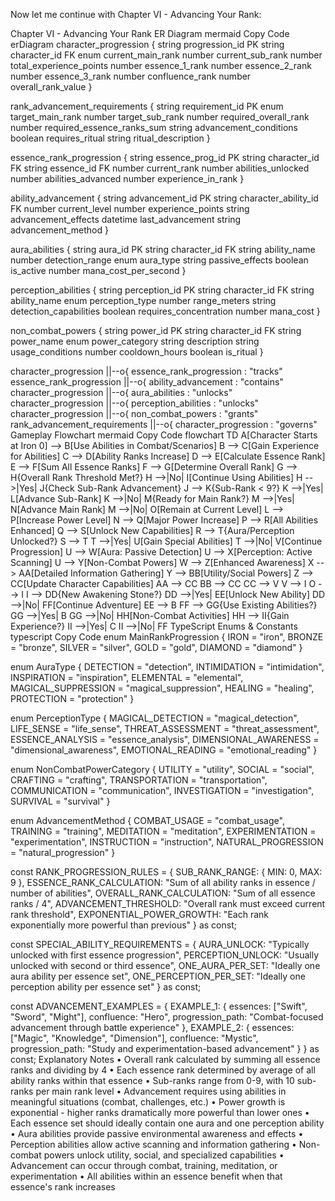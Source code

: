 Now let me continue with Chapter VI - Advancing Your Rank:

Chapter VI - Advancing Your Rank ER Diagram mermaid Copy Code erDiagram character_progression { string progression_id PK string character_id FK enum current_main_rank number current_sub_rank number total_experience_points number essence_1_rank number essence_2_rank number essence_3_rank number confluence_rank number overall_rank_value }

rank_advancement_requirements {
    string requirement_id PK
    enum target_main_rank
    number target_sub_rank
    number required_overall_rank
    number required_essence_ranks_sum
    string advancement_conditions
    boolean requires_ritual
    string ritual_description
}

essence_rank_progression {
    string essence_prog_id PK
    string character_id FK
    string essence_id FK
    number current_rank
    number abilities_unlocked
    number abilities_advanced
    number experience_in_rank
}

ability_advancement {
    string advancement_id PK
    string character_ability_id FK
    number current_level
    number experience_points
    string advancement_effects
    datetime last_advancement
    string advancement_method
}

aura_abilities {
    string aura_id PK
    string character_id FK
    string ability_name
    number detection_range
    enum aura_type
    string passive_effects
    boolean is_active
    number mana_cost_per_second
}

perception_abilities {
    string perception_id PK
    string character_id FK
    string ability_name
    enum perception_type
    number range_meters
    string detection_capabilities
    boolean requires_concentration
    number mana_cost
}

non_combat_powers {
    string power_id PK
    string character_id FK
    string power_name
    enum power_category
    string description
    string usage_conditions
    number cooldown_hours
    boolean is_ritual
}

character_progression ||--o{ essence_rank_progression : "tracks"
essence_rank_progression ||--o{ ability_advancement : "contains"
character_progression ||--o{ aura_abilities : "unlocks"
character_progression ||--o{ perception_abilities : "unlocks"
character_progression ||--o{ non_combat_powers : "grants"
rank_advancement_requirements ||--o{ character_progression : "governs"
Gameplay Flowchart mermaid Copy Code flowchart TD A[Character Starts at Iron 0] --> B[Use Abilities in Combat/Scenarios] B --> C[Gain Experience for Abilities] C --> D[Ability Ranks Increase] D --> E[Calculate Essence Rank] E --> F[Sum All Essence Ranks] F --> G[Determine Overall Rank] G --> H{Overall Rank Threshold Met?} H -->|No| I[Continue Using Abilities] H -->|Yes| J{Check Sub-Rank Advancement} J --> K{Sub-Rank < 9?} K -->|Yes| L[Advance Sub-Rank] K -->|No| M{Ready for Main Rank?} M -->|Yes| N[Advance Main Rank] M -->|No| O[Remain at Current Level] L --> P[Increase Power Level] N --> Q[Major Power Increase] P --> R[All Abilities Enhanced] Q --> S[Unlock New Capabilities] R --> T{Aura/Perception Unlocked?} S --> T T -->|Yes| U[Gain Special Abilities] T -->|No| V[Continue Progression] U --> W[Aura: Passive Detection] U --> X[Perception: Active Scanning] U --> Y[Non-Combat Powers] W --> Z[Enhanced Awareness] X --> AA[Detailed Information Gathering] Y --> BB[Utility/Social Powers] Z --> CC[Update Character Capabilities] AA --> CC BB --> CC CC --> V V --> I O --> I I --> DD{New Awakening Stone?} DD -->|Yes| EE[Unlock New Ability] DD -->|No| FF[Continue Adventure] EE --> B FF --> GG{Use Existing Abilities?} GG -->|Yes| B GG -->|No| HH[Non-Combat Activities] HH --> II{Gain Experience?} II -->|Yes| C II -->|No| FF TypeScript Enums & Constants typescript Copy Code enum MainRankProgression { IRON = "iron", BRONZE = "bronze", SILVER = "silver", GOLD = "gold", DIAMOND = "diamond" }

enum AuraType { DETECTION = "detection", INTIMIDATION = "intimidation", INSPIRATION = "inspiration", ELEMENTAL = "elemental", MAGICAL_SUPPRESSION = "magical_suppression", HEALING = "healing", PROTECTION = "protection" }

enum PerceptionType { MAGICAL_DETECTION = "magical_detection", LIFE_SENSE = "life_sense", THREAT_ASSESSMENT = "threat_assessment", ESSENCE_ANALYSIS = "essence_analysis", DIMENSIONAL_AWARENESS = "dimensional_awareness", EMOTIONAL_READING = "emotional_reading" }

enum NonCombatPowerCategory { UTILITY = "utility", SOCIAL = "social", CRAFTING = "crafting", TRANSPORTATION = "transportation", COMMUNICATION = "communication", INVESTIGATION = "investigation", SURVIVAL = "survival" }

enum AdvancementMethod { COMBAT_USAGE = "combat_usage", TRAINING = "training", MEDITATION = "meditation", EXPERIMENTATION = "experimentation", INSTRUCTION = "instruction", NATURAL_PROGRESSION = "natural_progression" }

const RANK_PROGRESSION_RULES = { SUB_RANK_RANGE: { MIN: 0, MAX: 9 }, ESSENCE_RANK_CALCULATION: "Sum of all ability ranks in essence / number of abilities", OVERALL_RANK_CALCULATION: "Sum of all essence ranks / 4", ADVANCEMENT_THRESHOLD: "Overall rank must exceed current rank threshold", EXPONENTIAL_POWER_GROWTH: "Each rank exponentially more powerful than previous" } as const;

const SPECIAL_ABILITY_REQUIREMENTS = { AURA_UNLOCK: "Typically unlocked with first essence progression", PERCEPTION_UNLOCK: "Usually unlocked with second or third essence", ONE_AURA_PER_SET: "Ideally one aura ability per essence set", ONE_PERCEPTION_PER_SET: "Ideally one perception ability per essence set" } as const;

const ADVANCEMENT_EXAMPLES = { EXAMPLE_1: { essences: ["Swift", "Sword", "Might"], confluence: "Hero", progression_path: "Combat-focused advancement through battle experience" }, EXAMPLE_2: { essences: ["Magic", "Knowledge", "Dimension"], confluence: "Mystic", progression_path: "Study and experimentation-based advancement" } } as const; Explanatory Notes • Overall rank calculated by summing all essence ranks and dividing by 4 • Each essence rank determined by average of all ability ranks within that essence • Sub-ranks range from 0-9, with 10 sub-ranks per main rank level • Advancement requires using abilities in meaningful situations (combat, challenges, etc.) • Power growth is exponential - higher ranks dramatically more powerful than lower ones • Each essence set should ideally contain one aura and one perception ability • Aura abilities provide passive environmental awareness and effects • Perception abilities allow active scanning and information gathering • Non-combat powers unlock utility, social, and specialized capabilities • Advancement can occur through combat, training, meditation, or experimentation • All abilities within an essence benefit when that essence's rank increases